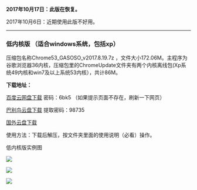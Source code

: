 **2017年10月17日：此版在恢复。**

2017年10月6日：近期使用此版不好用。

***

### 低内核版 （适合windows系统，包括xp）

压缩包名称Chrome53_GASOSO_v2017.8.19.7z ，文件大小172.06M。主程序为谷歌浏览器36内核，压缩包里的ChromeUpdate文件夹有两个内核离线包(Xp系统49内核和win7及以上系统53内核），共计86M。

**下载地址：**

[百度云网盘下载](https://pan.baidu.com/s/1qYkGBwC) 密码：6bk5 （如果提示页面不存在，刷新一下网页）

[巴别鸟云盘下载](https://www.babel.cc/share.do?s=8888218876100532) 提取密码：98735

[国外云盘下载](https://nofile.io/f/rp2GneEBEAS/Chrome53_GASOSO_v2017.8.19.7z) 

使用方法：下载后解压，按文件夹里面的使用说明（必看）操作。

低内核版实例图

![](https://raw.githubusercontent.com/Alvin9999/pac2/master/softimag/53chromesoso001.png)

![](https://raw.githubusercontent.com/Alvin9999/pac2/master/xxmini0.PNG)

![](https://raw.githubusercontent.com/Alvin9999/pac2/master/xxmini1.PNG)

